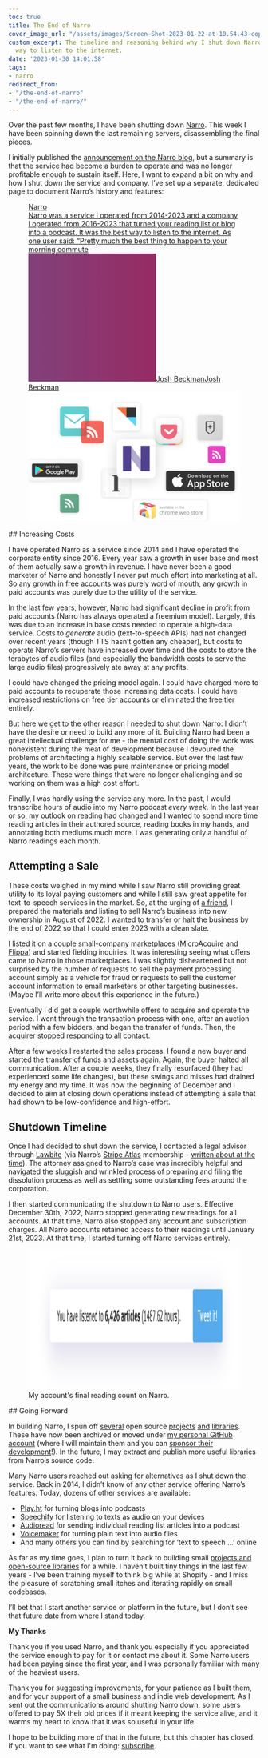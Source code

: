 ```yaml
---
toc: true
title: The End of Narro
cover_image_url: "/assets/images/Screen-Shot-2023-01-22-at-10.54.43-copy.jpg"
custom_excerpt: The timeline and reasoning behind why I shut down Narro, the best
  way to listen to the internet.
date: '2023-01-30 14:01:58'
tags:
- narro
redirect_from:
- "/the-end-of-narro"
- "/the-end-of-narro/"
---
```


Over the past few months, I have been shutting down [Narro](https://www.narro.co). This week I have been spinning down the last remaining servers, disassembling the final pieces.

I initially published the [announcement on the Narro blog](https://blog.narro.co/post/704215532872876032/notice-narro-shutting-down), but a summary is that the service had become a burden to operate and was no longer profitable enough to sustain itself. Here, I want to expand a bit on why and how I shut down the service and company. I’ve set up a separate, dedicated page to document Narro’s history and features:

<figure class="kg-card kg-bookmark-card"><a class="kg-bookmark-container" href="/narro/"><div class="kg-bookmark-content">
<div class="kg-bookmark-title">Narro</div>
<div class="kg-bookmark-description">Narro was a service I operated from 2014-2023 and a company I operated from 2016-2023 that turned your reading list or blog into a podcast. It was the best way to listen to the internet. As one user said: “Pretty much the best thing to happen to your morning commute</div>
<div class="kg-bookmark-metadata">
<img class="kg-bookmark-icon" src="/assets/images/favicon-1.png" alt=""><span class="kg-bookmark-author">Josh Beckman</span><span class="kg-bookmark-publisher">Josh Beckman</span>
</div>
</div>
<div class="kg-bookmark-thumbnail"><img src="/assets/images/apps.png" alt=""></div></a></figure>
## Increasing Costs

I have operated Narro as a service since 2014 and I have operated the corporate entity since 2016. Every year saw a growth in user base and most of them actually saw a growth in revenue. I have never been a good marketer of Narro and honestly I never put much effort into marketing at all. So any growth in free accounts was purely word of mouth, any growth in paid accounts was purely due to the utility of the service.

In the last few years, however, Narro had significant decline in profit from paid accounts (Narro has always operated a freemium model). Largely, this was due to an increase in base costs needed to operate a high-data service. Costs to _generate_ audio (text-to-speech APIs) had not changed over recent years (though TTS hasn’t gotten any cheaper), but costs to operate Narro’s servers have increased over time and the costs to store the terabytes of audio files (and especially the bandwidth costs to serve the large audio files) progressively ate away at any profits.

I could have changed the pricing model again. I could have charged more to paid accounts to recuperate those increasing data costs. I could have increased restrictions on free tier accounts or eliminated the free tier entirely.

But here we get to the other reason I needed to shut down Narro: I didn’t have the desire or need to build any more of it. Building Narro had been a great intellectual challenge for me - the mental cost of doing the work was nonexistent during the meat of development because I devoured the problems of architecting a highly scalable service. But over the last few years, the work to be done was pure maintenance or pricing model architecture. These were things that were no longer challenging and so working on them was a high cost effort.

Finally, I was hardly using the service any more. In the past, I would transcribe hours of audio into my Narro podcast _every week_. In the last year or so, my outlook on reading had changed and I wanted to spend more time reading articles in their authored source, reading books in my hands, and annotating both mediums much more. I was generating only a handful of Narro readings each month.

## Attempting a Sale

These costs weighed in my mind while I saw Narro still providing great utility to its loyal paying customers and while I still saw great appetite for text-to-speech services in the market. So, at the urging of [a friend](https://ybv.github.io), I prepared the materials and listing to sell Narro’s business into new ownership in August of 2022. I wanted to transfer or halt the business by the end of 2022 so that I could enter 2023 with a clean slate.

I listed it on a couple small-company marketplaces ([MicroAcquire](https://acquire.com) and [Flippa](https://flippa.com)) and started fielding inquiries. It was interesting seeing what offers came to Narro in those marketplaces. I was slightly disheartened but not surprised by the number of requests to sell the payment processing account simply as a vehicle for fraud or requests to sell the customer account information to email marketers or other targeting businesses. (Maybe I’ll write more about this experience in the future.)

Eventually I did get a couple worthwhile offers to acquire and operate the service. I went through the transaction process with one, after an auction period with a few bidders, and began the transfer of funds. Then, the acquirer stopped responding to all contact.

After a few weeks I restarted the sales process. I found a new buyer and started the transfer of funds and assets again. Again, the buyer halted all communication. After a couple weeks, they finally resurfaced (they had experienced some life changes), but these swings and misses had drained my energy and my time. It was now the beginning of December and I decided to aim at closing down operations instead of attempting a sale that had shown to be low-confidence and high-effort.

## Shutdown Timeline

Once I had decided to shut down the service, I contacted a legal advisor through [Lawbite](https://www.lawbite.co.uk) (via Narro’s [Stripe Atlas](https://stripe.com/atlas) membership - [written about at the time]( /on-narro-joining-atlas/)). The attorney assigned to Narro’s case was incredibly helpful and navigated the sluggish and wrinkled process of preparing and filing the dissolution process as well as settling some outstanding fees around the corporation.

I then started communicating the shutdown to Narro users. Effective December 30th, 2022, Narro stopped generating new readings for all accounts. At that time, Narro also stopped any account and subscription charges. All Narro accounts retained access to their readings until January 21st, 2023. At that time, I started turning off Narro services entirely.

<figure class="kg-card kg-image-card kg-card-hascaption"><img src="/assets/images/Screenshot-2023-01-22-at-10.40.28-AM.png" class="kg-image" alt  width="1392" height="280"  sizes="(min-width: 720px) 720px"><figcaption>My account's final reading count on Narro.</figcaption></figure>
## Going Forward

In building Narro, I spun off [several](https://github.com/NarroApp) open source [projects](https://github.com/andjosh/staticus) [and](https://github.com/andjosh/gopod) [libraries](https://github.com/andjosh/translate-emoji). These have now been archived or moved under [my personal GitHub account](https://github.com/andjosh) (where I will maintain them and you can [sponsor their development](https://github.com/sponsors/andjosh)!). In the future, I may extract and publish more useful libraries from Narro’s source code.

Many Narro users reached out asking for alternatives as I shut down the service. Back in 2014, I didn’t know of any other service offering Narro’s features. Today, dozens of other services are available:

- [Play.ht](https://play.ht/) for turning blogs into podcasts
- [Speechify](https://speechify.com) for listening to texts as audio on your devices
- [Audioread](https://audioread.com/) for sending individual reading list articles into a podcast
- [Voicemaker](https://voicemaker.in/) for turning plain text into audio files
- And many others you can find by searching for ‘text to speech ...’ online

As far as my time goes, I plan to turn it back to building small [projects and open-source libraries]( /writing-a-better-readwise-to-day-one-import/) for a while. I haven’t built tiny things in the last few years - I’ve been training myself to think big while at Shopify - and I miss the pleasure of scratching small itches and iterating rapidly on small codebases.

I’ll bet that I start another service or platform in the future, but I don’t see that future date from where I stand today.

**My Thanks**

Thank you if you used Narro, and thank you especially if you appreciated the service enough to pay for it or contact me about it. Some Narro users had been paying since the first year, and I was personally familiar with many of the heaviest users.

Thank you for suggesting improvements, for your patience as I built them, and for your support of a small business and indie web development. As I sent out the communications around shutting Narro down, some users offered to pay 5X their old prices if it meant keeping the service alive, and it warms my heart to know that it was so useful in your life.

I hope to be building more of that in the future, but this chapter has closed. If you want to see what I'm doing: [subscribe]( /subscribe/).

